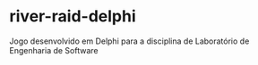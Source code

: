 # river-raid-delphi
Jogo desenvolvido em Delphi para a disciplina de Laboratório de Engenharia de Software
